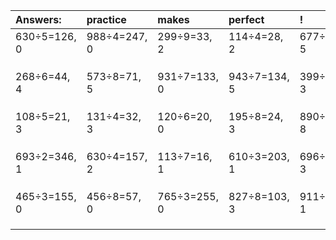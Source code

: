 | Answers: | practice | makes | perfect | ! |
| :--- | :--- | :--- | :--- | :--- |
| 630÷5=126, 0 | 988÷4=247, 0 | 299÷9=33, 2 | 114÷4=28, 2 | 677÷6=112, 5 | 
|   |   |   |   |   | 
|   |   |   |   |   | 
|   |   |   |   |   | 
| 268÷6=44, 4 | 573÷8=71, 5 | 931÷7=133, 0 | 943÷7=134, 5 | 399÷9=44, 3 | 
|   |   |   |   |   | 
|   |   |   |   |   | 
|   |   |   |   |   | 
| 108÷5=21, 3 | 131÷4=32, 3 | 120÷6=20, 0 | 195÷8=24, 3 | 890÷9=98, 8 | 
|   |   |   |   |   | 
|   |   |   |   |   | 
|   |   |   |   |   | 
| 693÷2=346, 1 | 630÷4=157, 2 | 113÷7=16, 1 | 610÷3=203, 1 | 696÷7=99, 3 | 
|   |   |   |   |   | 
|   |   |   |   |   | 
|   |   |   |   |   | 
| 465÷3=155, 0 | 456÷8=57, 0 | 765÷3=255, 0 | 827÷8=103, 3 | 911÷7=130, 1 | 
|   |   |   |   |   | 
|   |   |   |   |   | 
|   |   |   |   |   | 
